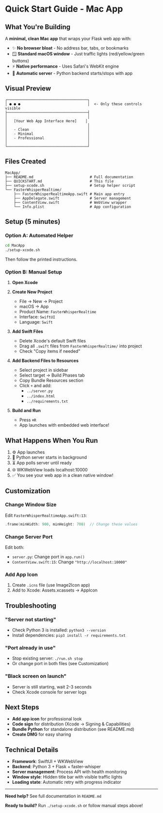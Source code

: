 # Quick Start Guide - Mac App

## What You're Building

A **minimal, clean Mac app** that wraps your Flask web app with:
- ✨ **No browser bloat** - No address bar, tabs, or bookmarks
- 🪟 **Standard macOS window** - Just traffic lights (red/yellow/green buttons)
- ⚡ **Native performance** - Uses Safari's WebKit engine
- 🎯 **Automatic server** - Python backend starts/stops with app

## Visual Preview

```
┌─────────────────────────────────────┐
│ ● ● ●                               │  <- Only these controls visible
├─────────────────────────────────────┤
│                                     │
│   [Your Web App Interface Here]    │
│                                     │
│   - Clean                           │
│   - Minimal                         │
│   - Professional                    │
│                                     │
└─────────────────────────────────────┘
```

## Files Created

```
MacApp/
├── README.md                          # Full documentation
├── QUICKSTART.md                      # This file
├── setup-xcode.sh                     # Setup helper script
└── FasterWhisperRealtime/
    ├── FasterWhisperRealtimeApp.swift # Main app entry
    ├── AppDelegate.swift              # Server management
    ├── ContentView.swift              # WebView wrapper
    └── Info.plist                     # App configuration
```

## Setup (5 minutes)

### Option A: Automated Helper

```bash
cd MacApp
./setup-xcode.sh
```

Then follow the printed instructions.

### Option B: Manual Setup

1. **Open Xcode**

2. **Create New Project**
   - File → New → Project
   - macOS → App
   - Product Name: `FasterWhisperRealtime`
   - Interface: `SwiftUI`
   - Language: `Swift`

3. **Add Swift Files**
   - Delete Xcode's default Swift files
   - Drag all `.swift` files from `FasterWhisperRealtime/` into project
   - Check "Copy items if needed"

4. **Add Backend Files to Resources**
   - Select project in sidebar
   - Select target → Build Phases tab
   - Copy Bundle Resources section
   - Click `+` and add:
     - `../server.py`
     - `../index.html`
     - `../requirements.txt`

5. **Build and Run**
   - Press `⌘R`
   - App launches with embedded web interface!

## What Happens When You Run

1. ⚙️  App launches
2. 🐍 Python server starts in background
3. ⏳ App polls server until ready
4. 🌐 WKWebView loads localhost:10000
5. ✅ You see your web app in a clean native window!

## Customization

### Change Window Size

Edit `FasterWhisperRealtimeApp.swift:13`:
```swift
.frame(minWidth: 900, minHeight: 700)  // Change these values
```

### Change Server Port

Edit both:
- `server.py`: Change port in `app.run()`
- `ContentView.swift:15`: Change `"http://localhost:10000"`

### Add App Icon

1. Create `.icns` file (use Image2Icon app)
2. Add to Xcode: Assets.xcassets → AppIcon

## Troubleshooting

### "Server not starting"
- Check Python 3 is installed: `python3 --version`
- Install dependencies: `pip3 install -r requirements.txt`

### "Port already in use"
- Stop existing server: `./run.sh stop`
- Or change port in both files (see Customization)

### "Black screen on launch"
- Server is still starting, wait 2-3 seconds
- Check Xcode console for server logs

## Next Steps

- **Add app icon** for professional look
- **Code sign** for distribution (Xcode → Signing & Capabilities)
- **Bundle Python** for standalone distribution (see README.md)
- **Create DMG** for easy sharing

## Technical Details

- **Framework**: SwiftUI + WKWebView
- **Backend**: Python 3 + Flask + faster-whisper
- **Server management**: Process API with health monitoring
- **Window style**: Hidden title bar with visible traffic lights
- **Loading state**: Automatic retry with progress indicator

---

**Need help?** See full documentation in `README.md`

**Ready to build?** Run `./setup-xcode.sh` or follow manual steps above!
